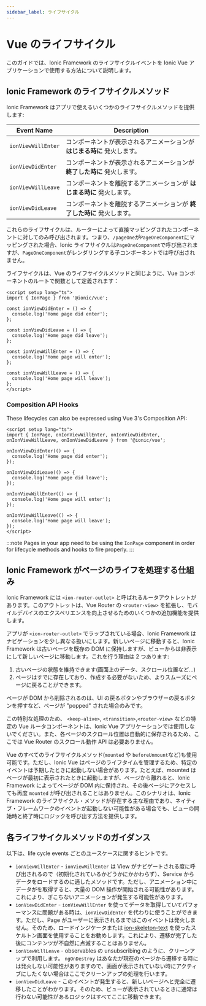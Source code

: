 ```yaml
---
sidebar_label: ライフサイクル
---
```


# Vue のライフサイクル

このガイドでは、Ionic Framework のライフサイクルイベントを Ionic Vue アプリケーションで使用する方法について説明します。

## Ionic Framework のライフサイクルメソッド

Ionic Framework はアプリで使えるいくつかのライフサイクルメソッドを提供します:

| Event Name         | Description                                                              |
| ------------------ | ------------------------------------------------------------------------ |
| `ionViewWillEnter` | コンポーネントが表示されるアニメーションが **はじまる時に** 発火します。 |
| `ionViewDidEnter`  | コンポーネントが表示されるアニメーションが **終了した時に** 発火します。 |
| `ionViewWillLeave` | コンポーネントを離脱するアニメーションが **はじまる時に** 発火します。   |
| `ionViewDidLeave`  | コンポーネントを離脱するアニメーションが **終了した時に** 発火します。   |

これらのライフサイクルは、ルーターによって直接マッピングされたコンポーネントに対してのみ呼び出されます。つまり、`/pageOne`が`PageOneComponent`にマッピングされた場合、Ionic ライフサイクルは`PageOneComponent`で呼び出されますが、`PageOneComponent`がレンダリングする子コンポーネントでは呼び出されません。

ライフサイクルは、Vue のライフサイクルメソッドと同じように、Vue コンポーネントのルートで関数として定義されます：

```tsx
<script setup lang="ts">
import { IonPage } from '@ionic/vue';

const ionViewDidEnter = () => {
  console.log('Home page did enter');
};

const ionViewDidLeave = () => {
  console.log('Home page did leave');
};

const ionViewWillEnter = () => {
  console.log('Home page will enter');
};

const ionViewWillLeave = () => {
  console.log('Home page will leave');
};
</script>
```

### Composition API Hooks

These lifecycles can also be expressed using Vue 3's Composition API:

```tsx
<script setup lang="ts">
import { IonPage, onIonViewWillEnter, onIonViewDidEnter, onIonViewWillLeave, onIonViewDidLeave } from '@ionic/vue';

onIonViewDidEnter(() => {
  console.log('Home page did enter');
});

onIonViewDidLeave(() => {
  console.log('Home page did leave');
});

onIonViewWillEnter(() => {
  console.log('Home page will enter');
});

onIonViewWillLeave(() => {
  console.log('Home page will leave');
});
</script>
```

:::note
Pages in your app need to be using the `IonPage` component in order for lifecycle methods and hooks to fire properly.
:::

## Ionic Framework がページのライフを処理する仕組み

Ionic Framework には `<ion-router-outlet>` と呼ばれるルータアウトレットがあります。このアウトレットは、Vue Router の `<router-view>` を拡張し、モバイルデバイスのエクスペリエンスを向上させるためのいくつかの追加機能を提供します。

アプリが `<ion-router-outlet>` でラップされている場合、Ionic Framework はナビゲーションを少し異なる扱いにします。新しいページに移動すると、Ionic Framework は古いページを既存の DOM に保持しますが、ビューからは非表示にして新しいページに移動します。これを行う理由は 2 つあります:

1. 古いページの状態を維持できます(画面上のデータ、スクロール位置など...)
2. ページはすでに存在しており、作成する必要がないため、よりスムーズにページに戻ることができます。

ページが DOM から削除されるのは、UI の戻るボタンやブラウザーの戻るボタンを押すなど、ページが "popped" された場合のみです。

この特別な処理のため、 `<keep-alive>`, `<transition>`,`<router-view>` などの特定の Vue ルータコンポーネントは、Ionic Vue アプリケーションでは使用しないでください。また、各ページのスクロール位置は自動的に保存されるため、ここでは Vue Router のスクロール動作 API は必要ありません。

Vue のすべてのライフサイクルメソッド(`mounted` や `beforeUnmount`など)も使用可能です。ただし、Ionic Vue はページのライフタイムを管理するため、特定のイベントは予期したときに起動しない場合があります。たとえば、mounted はページが最初に表示されたときに起動しますが、ページから離れると、Ionic Framework によってページが DOM 内に保持され、その後ページにアクセスしても再度 `mounted` が呼び出されることはありません。このシナリオは、Ionic Framework のライフサイクル・メソッドが存在する主な理由であり、ネイティブ・フレームワークのイベントが起動しない可能性がある場合でも、ビューの開始時と終了時にロジックを呼び出す方法を提供します。

## 各ライフサイクルメソッドのガイダンス

以下は、life cycle events ごとのユースケースに関するヒントです。

- `ionViewWillEnter` - `ionViewWillEnter` は View がナビゲートされる度に呼び出されるので（初期化されているかどうかにかかわらず）、Service からデータをロードするのに適したメソッドです。ただし、アニメーション中にデータがを取得すると、大量の DOM 操作が開始される可能性があります。これにより、ぎこちないアニメーションが発生する可能性があります。
- `ionViewDidEnter` - `ionViewWillEnter` を使ってデータを取得していてパフォーマンスに問題がある時は、`ionViewDidEnter` を代わりに使うことができます。ただし、Page がユーザーに表示されるまではこのイベントは発火しません。そのため、ロードインジケータまたは [ion-skeleton-text](../api/skeleton-text) を使ったスケルトン画面を使用することをお勧めします。これにより、遷移が完了した後にコンテンツが不自然に点滅することはありません。
- `ionViewWillLeave` - observables の unsubscribing のように、クリーンアップで利用します。 `ngOnDestroy` はあなたが現在のページから遷移する時には発火しない可能性がありますので、画面が表示されていない時にアクティブにしたくない場合はここでクリーンアップの処理を行います。
- `ionViewDidLeave` - このイベントが発生すると、新しいページへと完全に遷移したことがわかります。そのため、ビューが表示されているときに通常は行わない可能性があるロジックはすべてここに移動できます。

